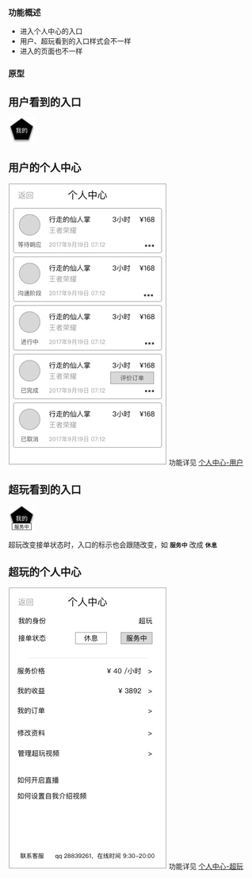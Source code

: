 ### 功能概述
* 进入个人中心的入口
* 用户、超玩看到的入口样式会不一样
* 进入的页面也不一样

### 原型

用户看到的入口
---
![](img/模块-入口-订单中心-用户.jpg)

用户的个人中心
---
![](img/个人中心-用户.jpg)
功能详见 [个人中心-用户](index-my-user.md)

超玩看到的入口
---
![](img/模块-入口-订单中心-超玩.jpg)

超玩改变接单状态时，入口的标示也会跟随改变，如 **`服务中`** 改成 **`休息`**

超玩的个人中心
---
![](img/个人中心-超玩.jpg)
功能详见 [个人中心-超玩](index-my-xplayer.md)


